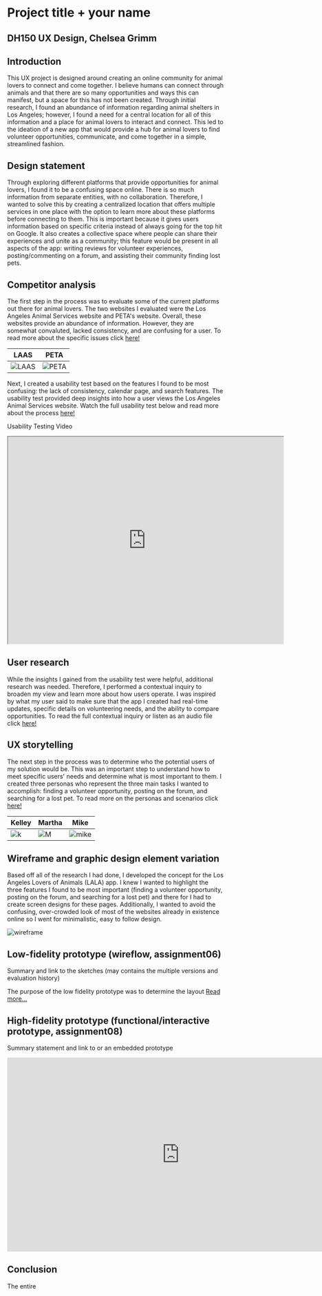 # Project title + your name
## DH150 UX Design, Chelsea Grimm

## Introduction

This UX project is designed around creating an online community for animal lovers to connect and come together. I believe humans can connect through animals and that there are so many opportunities and ways this can manifest, but a space for this has not been created. Through initial research, I found an abundance of information regarding animal shelters in Los Angeles; however, I found a need for a central location for all of this information and a place for animal lovers to interact and connect. This led to the ideation of a new app that would provide a hub for animal lovers to find volunteer opportunities, communicate, and come together in a simple, streamlined fashion. 

## Design statement 

Through exploring different platforms that provide opportunities for animal lovers, I found it to be a confusing space online. There is so much information from separate entities, with no collaboration. Therefore, I wanted to solve this by creating a centralized location that offers multiple services in one place with the option to learn more about these platforms before connecting to them. This is important because it gives users information based on specific criteria instead of always going for the top hit on Google. It also creates a collective space where people can share their experiences and unite as a community; this feature would be present in all aspects of the app: writing reviews for volunteer experiences, posting/commenting on a forum, and assisting their community finding lost pets.

## Competitor analysis

The first step in the process was to evaluate some of the current platforms out there for animal lovers. The two websites I evaluated were the Los Angeles Animal Services website and PETA's website. Overall, these websites provide an abundance of information. However, they are somewhat convaluted, lacked consistency, and are confusing for a user. To read more about the specific issues click [here!](https://github.com/chelseagrimm/DH_150/blob/master/Assignment_01/README.md)


LAAS | PETA
----------|-----------
![LAAS](https://github.com/chelseagrimm/DH_150/raw/master/Assignment_01/laas.png)|![PETA](https://github.com/chelseagrimm/DH_150/raw/master/Assignment_01/peta.png)

Next, I created a usability test based on the features I found to be most confusing: the lack of consistency, calendar page, and search features. The usability test provided deep insights into how a user views the Los Angeles Animal Services website. Watch the full usability test below and read more about the process [here!](https://github.com/chelseagrimm/DH_150/tree/master/Assignment_02)

Usability Testing Video

<iframe src="https://drive.google.com/file/d/18nDjBYmx-hXS4JzY0ntMC0OD6eCJmyx8/preview" width="640" height="480"></iframe>

## User research 

While the insights I gained from the usability test were helpful, additional research was needed. Therefore, I performed a contextual inquiry to broaden my view and learn more about how users operate. I was inspired by what my user said to make sure that the app I created had real-time updates, specific details on volunteering needs, and the ability to compare opportunities. To read the full contextual inquiry or listen as an audio file click [here!](https://github.com/chelseagrimm/DH_150/blob/master/Assignment_05/READ.md)

## UX storytelling

The next step in the process was to determine who the potential users of my solution would be. This was an important step to understand how to meet specific users' needs and determine what is most important to them. I created three personas who represent the three main tasks I wanted to accomplish: finding a volunteer opportunity, posting on the forum, and searching for a lost pet. To read more on the personas and scenarios click [here!](https://github.com/chelseagrimm/DH_150/blob/master/Assignment_04/READ.md)

Kelley | Martha | Mike
-------|--------|------
![k](https://github.com/chelseagrimm/DH_150/raw/master/Assignment_04/Kelley.png) | ![M](https://github.com/chelseagrimm/DH_150/raw/master/Assignment_04/Martha.png) | ![mike](https://github.com/chelseagrimm/DH_150/raw/master/Assignment_04/Mike.png)

## Wireframe and graphic design element variation

Based off all of the research I had done, I developed the concept for the Los Angeles Lovers of Animals (LALA) app. I knew I wanted to highlight the three features I found to be most important (finding a volunteer opportunity, posting on the forum, and searching for a lost pet) and there for I had to create screen designs for these pages. Additionally, I wanted to avoid the confusing, over-crowded look of most of the websites already in existence online so I went for minimalistic, easy to follow design.

![wireframe](https://github.com/chelseagrimm/DH_150/raw/master/Assignment_06/wireframes.png)

## Low-fidelity prototype (wireflow, assignment06)
Summary and link to the sketches (may contains the multiple versions and evaluation history) 

The purpose of the low fidelity prototype was to determine the layout [Read more...](https://github.com/chelseagrimm/DH_150/blob/master/Assignment_06/README.md)

## High-fidelity prototype (functional/interactive prototype, assignment08)
Summary statement and link to or an embedded prototype

<iframe style="border: none;" width="800" height="450" src="https://www.figma.com/embed?embed_host=share&url=https%3A%2F%2Fwww.figma.com%2Fproto%2Fyrt0fLRb55mjJpQWfaZFiy%2FHighFidelityPrototype%3Fnode-id%3D7%253A1%26scaling%3Dscale-down" allowfullscreen></iframe>

## Conclusion

The entire 
